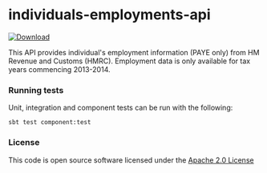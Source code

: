 # individuals-employments-api

[ ![Download](https://api.bintray.com/packages/hmrc/releases/individuals-employments-api/images/download.svg) ](https://bintray.com/hmrc/releases/individuals-employments-api/_latestVersion)

This API provides individual's employment information (PAYE only) from HM Revenue and Customs (HMRC). Employment data is only available for tax years commencing 2013-2014.

### Running tests

Unit, integration and component tests can be run with the following:

    sbt test component:test

### License

This code is open source software licensed under the [Apache 2.0 License]("http://www.apache.org/licenses/LICENSE-2.0.html")